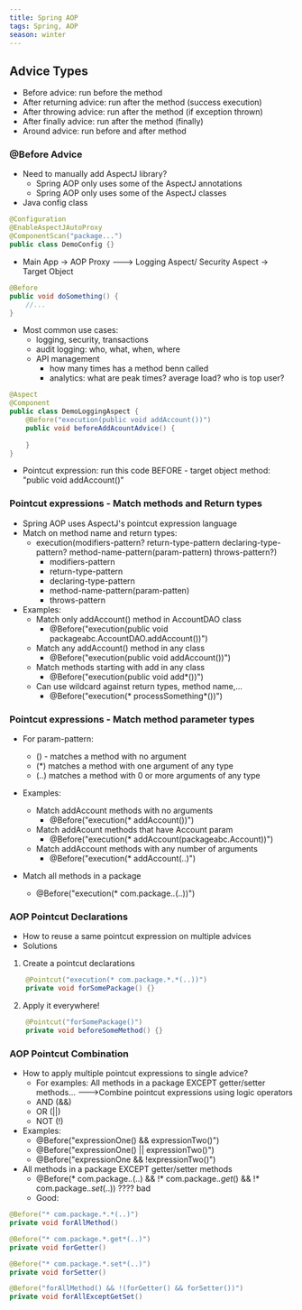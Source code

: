 ```yaml
---
title: Spring AOP
tags: Spring, AOP
season: winter
---
```


## Advice Types
- Before advice: run before the method
- After returning advice: run after the method (success execution)
- After throwing advice: run after the method (if exception thrown)
- After finally advice: run after the method (finally)
- Around advice: run before and after method

### @Before Advice
- Need to manually add AspectJ library?
	- Spring AOP only uses some of the AspectJ annotations
	- Spring AOP only uses some of the AspectJ classes
- Java config class
```java
@Configuration
@EnableAspectJAutoProxy
@ComponentScan("package...")
public class DemoConfig {}
```


- Main App -> AOP Proxy ---> Logging Aspect/ Security Aspect -> Target Object
```java
@Before
public void doSomething() {
	//...
}
```

- Most common use cases:
	- logging, security, transactions
	- audit logging: who, what, when, where
	- API management
		- how many times has a method benn called
		- analytics: what are peak times? average load? who is top user?

```java
@Aspect
@Component
public class DemoLoggingAspect {
	@Before("execution(public void addAccount())")
	public void beforeAddAcountAdvice() {
	
	}
}
```

- Pointcut expression: run this code BEFORE - target object method: "public void addAccount()"

### Pointcut expressions - Match methods and Return types

- Spring AOP uses AspectJ's pointcut expression language
- Match on method name and return types:
	- execution(modifiers-pattern? return-type-pattern declaring-type-pattern? method-name-pattern(param-pattern) throws-pattern?)
		- modifiers-pattern
		- return-type-pattern
		- declaring-type-pattern
		- method-name-pattern(param-patten)
		- throws-pattern
- Examples:
	- Match only addAccount() method in AccountDAO class
		- @Before("execution(public void packageabc.AccountDAO.addAccount())")
	- Match any addAccount() method in any class
		- @Before("execution(public void addAccount())")
	- Match methods starting with add in any class
		- @Before("execution(public void add*())")
	- Can use wildcard against return types, method name,...
		- @Before("execution(* processSomething*())")

### Pointcut expressions - Match method parameter types
- For param-pattern:
	- () - matches a method with no argument
	- (*) matches a method with one argument of any type
	- (..) matches a method with 0 or more arguments of any type

- Examples:
	- Match addAccount methods with no arguments
		- @Before("execution(* addAccount())")
	- Match addAcount methods that have Account param
		- @Before("execution(* addAccount(packageabc.Account))")
	- Match addAccount methods with any number of arguments
		- @Before("execution(* addAccount(..)")

- Match all methods in a package
	- @Before("execution(* com.package.*.*(..))")

### AOP Pointcut Declarations
- How to reuse a same pointcut expression on multiple advices
- Solutions
1. Create a pointcut declarations
```java
	@Pointcut("execution(* com.package.*.*(..))")
	private void forSomePackage() {}
```
2. Apply it everywhere!
```java
	@Pointcut("forSomePackage()")
	private void beforeSomeMethod() {}
```

### AOP Pointcut Combination
- How to apply multiple pointcut expressions to single advice?
	- For examples: All methods in a package EXCEPT getter/setter methods...
--->Combine pointcut expressions using logic operators
	-	AND (&&)
	-	OR (||)
	-	NOT (!)
-	Examples: 
	-	@Before("expressionOne() && expressionTwo()")
	-	@Before("expressionOne() || expressionTwo()")
	-	@Before("expressionOne && !expressionTwo()")
-	All methods in a package EXCEPT getter/setter methods
	-	@Before(* com.package.*.*(..) && !* com.package.*.get*() && !* com.package.*.set*(..)) ???? bad
	-	Good:

```java
@Before("* com.package.*.*(..)")
private void forAllMethod()

@Before("* com.package.*.get*(..)")
private void forGetter()

@Before("* com.package.*.set*(..)")
private void forSetter()

@Before("forAllMethod() && !(forGetter() && forSetter())")
private void forAllExceptGetSet()
```


